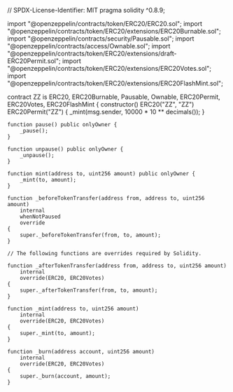 // SPDX-License-Identifier: MIT
pragma solidity ^0.8.9;

import "@openzeppelin/contracts/token/ERC20/ERC20.sol";
import "@openzeppelin/contracts/token/ERC20/extensions/ERC20Burnable.sol";
import "@openzeppelin/contracts/security/Pausable.sol";
import "@openzeppelin/contracts/access/Ownable.sol";
import "@openzeppelin/contracts/token/ERC20/extensions/draft-ERC20Permit.sol";
import "@openzeppelin/contracts/token/ERC20/extensions/ERC20Votes.sol";
import "@openzeppelin/contracts/token/ERC20/extensions/ERC20FlashMint.sol";

contract ZZ is ERC20, ERC20Burnable, Pausable, Ownable, ERC20Permit, ERC20Votes, ERC20FlashMint {
    constructor() ERC20("ZZ", "ZZ") ERC20Permit("ZZ") {
        _mint(msg.sender, 10000 * 10 ** decimals());
    }

    function pause() public onlyOwner {
        _pause();
    }

    function unpause() public onlyOwner {
        _unpause();
    }

    function mint(address to, uint256 amount) public onlyOwner {
        _mint(to, amount);
    }

    function _beforeTokenTransfer(address from, address to, uint256 amount)
        internal
        whenNotPaused
        override
    {
        super._beforeTokenTransfer(from, to, amount);
    }

    // The following functions are overrides required by Solidity.

    function _afterTokenTransfer(address from, address to, uint256 amount)
        internal
        override(ERC20, ERC20Votes)
    {
        super._afterTokenTransfer(from, to, amount);
    }

    function _mint(address to, uint256 amount)
        internal
        override(ERC20, ERC20Votes)
    {
        super._mint(to, amount);
    }

    function _burn(address account, uint256 amount)
        internal
        override(ERC20, ERC20Votes)
    {
        super._burn(account, amount);
    }
